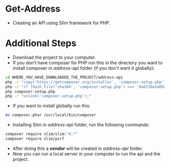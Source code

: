 # Get-Address
- Creating an API using Slim framework for PHP.

# Additional Steps
- Download the project to your computer.
- If you don’t have composer for PHP run this in the directory you want to install composer in *address-api* folder (if you don't want it globally):
``` bash
cd WHERE_YOU_HAVE_DOWNLOADED_THE_PROJECT/address-api
php -r "copy('https://getcomposer.org/installer', 'composer-setup.php');"
php -r "if (hash_file('sha384', 'composer-setup.php') === '8a6138e2a05a8c28539c9f0fb361159823655d7ad2deecb371b04a83966c61223adc522b0189079e3e9e277cd72b8897') { echo 'Installer verified'; } else { echo 'Installer corrupt'; unlink('composer-setup.php'); } echo PHP_EOL;"
php composer-setup.php
php -r "unlink('composer-setup.php');"
```
- If you want to install globally run this:
```bash
mv composer.phar /usr/local/bin/composer
````
- Installing Slim in *address-api* folder, run the following commands:
```bash
composer require slim/slim:"4.*"
composer require slim/psr7
```
- After doing this a *__vendor__* will be created in *address-api* folder.
- Now you can run a local server in your computer to run the api and the project.
